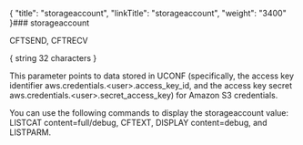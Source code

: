 {
    "title": "storageaccount",
    "linkTitle": "storageaccount",
    "weight": "3400"
}### storageaccount

CFTSEND, CFTRECV

{ string 32 characters }

This parameter points to data stored in UCONF (specifically, the access key identifier <span class="code">aws.credentials.&lt;user>.access\_key\_id</span>, and the access key secret <span class="code">aws.credentials.&lt;user>.secret\_access\_key</span>) for Amazon S3 credentials.

You can use the following commands to display the storageaccount value: LISTCAT content=full/debug, CFTEXT, DISPLAY content=debug, and LISTPARM.
